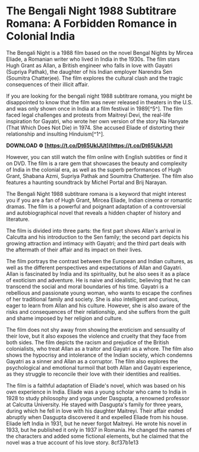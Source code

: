 
 
# The Bengali Night 1988 Subtitrare Romana: A Forbidden Romance in Colonial India
  
The Bengali Night is a 1988 film based on the novel Bengal Nights by Mircea Eliade, a Romanian writer who lived in India in the 1930s. The film stars Hugh Grant as Allan, a British engineer who falls in love with Gayatri (Supriya Pathak), the daughter of his Indian employer Narendra Sen (Soumitra Chatterjee). The film explores the cultural clash and the tragic consequences of their illicit affair.
  
If you are looking for the bengali night 1988 subtitrare romana, you might be disappointed to know that the film was never released in theaters in the U.S. and was only shown once in India at a film festival in 1989[^5^]. The film faced legal challenges and protests from Maitreyi Devi, the real-life inspiration for Gayatri, who wrote her own version of the story Na Hanyate (That Which Does Not Die) in 1974. She accused Eliade of distorting their relationship and insulting Hinduism[^1^].
 
**DOWNLOAD ⚙ [https://t.co/Dt65UklJUt](https://t.co/Dt65UklJUt)**


  
However, you can still watch the film online with English subtitles or find it on DVD. The film is a rare gem that showcases the beauty and complexity of India in the colonial era, as well as the superb performances of Hugh Grant, Shabana Azmi, Supriya Pathak and Soumitra Chatterjee. The film also features a haunting soundtrack by Michel Portal and Brij Narayan.
  
The Bengali Night 1988 subtitrare romana is a keyword that might interest you if you are a fan of Hugh Grant, Mircea Eliade, Indian cinema or romantic dramas. The film is a powerful and poignant adaptation of a controversial and autobiographical novel that reveals a hidden chapter of history and literature.
  
The film is divided into three parts: the first part shows Allan's arrival in Calcutta and his introduction to the Sen family; the second part depicts his growing attraction and intimacy with Gayatri; and the third part deals with the aftermath of their affair and its impact on their lives.
  
The film portrays the contrast between the European and Indian cultures, as well as the different perspectives and expectations of Allan and Gayatri. Allan is fascinated by India and its spirituality, but he also sees it as a place of exoticism and adventure. He is naive and idealistic, believing that he can transcend the social and moral boundaries of his time. Gayatri is a rebellious and passionate young woman, who wants to escape the confines of her traditional family and society. She is also intelligent and curious, eager to learn from Allan and his culture. However, she is also aware of the risks and consequences of their relationship, and she suffers from the guilt and shame imposed by her religion and culture.
  
The film does not shy away from showing the eroticism and sensuality of their love, but it also exposes the violence and cruelty that they face from both sides. The film depicts the racism and prejudice of the British colonialists, who treat Allan as a traitor and Gayatri as a whore. The film also shows the hypocrisy and intolerance of the Indian society, which condemns Gayatri as a sinner and Allan as a corruptor. The film also explores the psychological and emotional turmoil that both Allan and Gayatri experience, as they struggle to reconcile their love with their identities and realities.
  
The film is a faithful adaptation of Eliade's novel, which was based on his own experience in India. Eliade was a young scholar who came to India in 1928 to study philosophy and yoga under Dasgupta, a renowned professor at Calcutta University. He stayed with Dasgupta's family for three years, during which he fell in love with his daughter Maitreyi. Their affair ended abruptly when Dasgupta discovered it and expelled Eliade from his house. Eliade left India in 1931, but he never forgot Maitreyi. He wrote his novel in 1933, but he published it only in 1937 in Romania. He changed the names of the characters and added some fictional elements, but he claimed that the novel was a true account of his love story.
 8cf37b1e13
 
